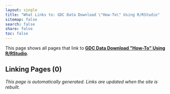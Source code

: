 ```yaml
---
layout: single
title: "What Links to: GDC Data Download \"How-To\" Using R/RStudio"
sitemap: false
search: false
share: false
toc: false
---
```


This page shows all pages that link to **[GDC Data Download "How-To" Using R/RStudio](/compdemos/GDC_Data_Download/)**.

## Linking Pages (0)


*This page is automatically generated. Links are updated when the site is rebuilt.*
